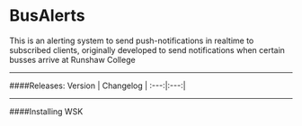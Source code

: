 # BusAlerts

This is an alerting system to send push-notifications in realtime to subscribed clients, originally developed to send notifications when certain busses arrive at Runshaw College

____
####Releases:
Version | Changelog |
:---:|:---:|


____

####Installing WSK
